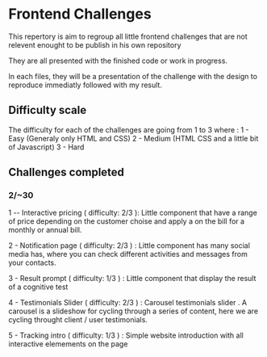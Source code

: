 # Frontend Challenges

This repertory is aim to regroup all little frontend challenges that are not relevent enought to be publish in his own repository

They are all presented with the finished code or work in progress.

In each files, they will be a presentation of the challenge with the design to reproduce immediatly followed with my result.

## Difficulty scale

The difficulty for each of the challenges are going from 1 to 3 where :
1 - Easy    (Generaly only HTML and CSS)
2 - Medium  (HTML CSS and a little bit of Javascript)
3 - Hard



## Challenges completed
### 2/~30

1 -- Interactive pricing ( difficulty: 2/3 ): Little component that have a range of price depending on the customer choise and apply a on the bill for a monthly or annual bill. 

2 - Notification page ( difficulty: 2/3 ) : Little component has many social media has, where you can check different activities and messages from your contacts. 

3 - Result prompt ( difficulty: 1/3 ) : Little component that display the result of a cognitive test

4 - Testimonials Slider ( difficulty: 2/3 ) : Carousel testimonials slider . A carousel is a slideshow for cycling through a series of content, here we are cycling throught client / user testimonials.

5 - Tracking intro ( difficulty: 1/3 ) : Simple website introduction with all interactive elemements on the page